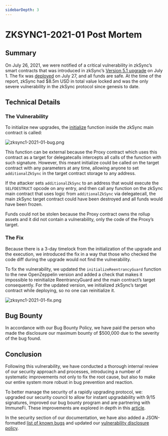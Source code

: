 ```yaml
---
sidebarDepth: 3
---
```


# ZKSYNC1-2021-01 Post Mortem

## Summary

On July 26, 2021, we were notified of a critical vulnerability in zkSync’s smart contracts that was introduced in
zkSync’s [Version 5.1 upgrade](https://github.com/matter-labs/zksync/blob/master/changelog/contracts.md#2021-05-31) on
July 1. The fix was [deployed](https://github.com/matter-labs/zksync/blob/master/changelog/contracts.md#2021-07-27) on
July 27, and all funds are safe. At the time of the report, zkSync had $8.5m USD in total value locked and was the only
severe vulnerability in the zkSync protocol since genesis to date.

## Technical Details

### The Vulnerability

To initialize new upgrades, the
[initialize](https://github.com/matter-labs/zksync/blob/153449487a04a32e1412926c9f5bd443760a659e/contracts/contracts/ZkSync.sol#L129)
function inside the zkSync main contract is called:

![zksync1-2021-01-bug.png](/zksync1-2021-01-bug.png)

This function can be external because the Proxy contract which uses this contract as a target for delegatecalls
intercepts all calls of the function with such signature. However, this meant initialize could be called on the target
contract with any parameters at any time, allowing anyone to set `additionalZkSync` in the target contract storage to
any address.

If the attacker sets `additionalZkSync` to an address that would execute the `SELFDESTRUCT` opcode on any entry, and
then call any function on the zkSync main contract that uses logic from `additionalZkSync` via delegatecall, the main
zkSync target contract could have been destroyed and all funds would have been frozen.

Funds could not be stolen because the Proxy contract owns the rollup assets and it did not contain a vulnerability, only
the code of the Proxy’s target.

### The Fix

Because there is a 3-day timelock from the initialization of the upgrade and the execution, we introduced the fix in a
way that those who checked the code diff during the upgrade would not find the vulnerability.

To fix the vulnerability, we updated the `initializeReentrancyGuard` function to the new OpenZeppelin version and added
a check that makes it impossible to reinitialize ReentrancyGuard and the main contract’s target consequently. For the
updated version, we initialized zkSync’s target contract while deploying, so no one can reinitialize it.

![zksync1-2021-01-fix.png](/zksync1-2021-01-fix.png)

## Bug Bounty

In accordance with our Bug Bounty Policy, we have paid the person who made the disclosure our maximum bounty of $500,000
due to the severity of the bug found.

## Conclusion

Following this vulnerability, we have conducted a thorough internal review of our security approach and processes,
introducing a number of systematic improvements not only to fix the root cause, but also to make our entire system more
robust in bug prevention and reaction.

To better manage the security of a rapidly upgrading protocol, we: upgraded our security council to allow for instant
upgradability with 9/15 signatures, improved our bug bounty program and are partnering with ImmuneFi. These improvements are explored in depth in this
[article](https://medium.com/@matterlabs/upgradability3-934db4433b0c).

In the security section of our documentation, we have also added a JSON-formatted
[list of known bugs](/dev/security/bugs) and updated our
[vulnerability disclosure policy](/dev/security/disclosure).
